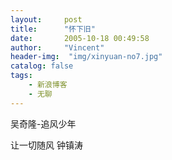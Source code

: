 ```yaml
---
layout:     post
title:      "怀下旧"
date:       2005-10-18 00:49:58
author:     "Vincent"
header-img:  "img/xinyuan-no7.jpg"
catalog: false
tags:
    - 新浪博客
    - 无聊
---
```



吴奇隆-追风少年


 
 

让一切随风 钟镇涛

 
 








